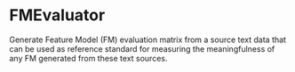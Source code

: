 # FMEvaluator
Generate Feature Model (FM) evaluation matrix from a source text data that can be used as reference standard for measuring the meaningfulness of any FM generated from these text sources.
